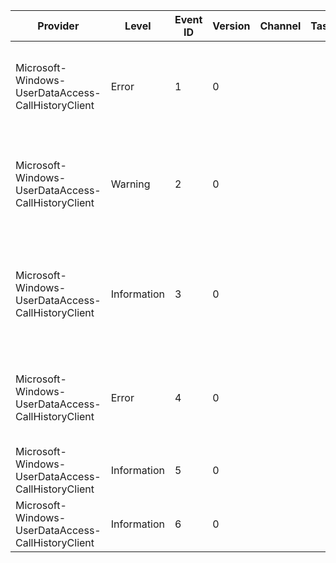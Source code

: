 Provider                                            |  Level        |  Event ID  |  Version  |  Channel  |  Task  |  Opcode  |  Keyword         |  Message
----------------------------------------------------|---------------|------------|-----------|-----------|--------|----------|------------------|-------------------------------------------------------------------------------------
Microsoft-Windows-UserDataAccess-CallHistoryClient  |  Error        |  1         |  0        |           |        |          |  Error           |  Error: {P1_HResult} Location: {P2_String} Line Number: {P3_UInt32}
Microsoft-Windows-UserDataAccess-CallHistoryClient  |  Warning      |  2         |  0        |           |        |          |                  |  Error Propagated: {P1_HResult} Location: {P2_String} Line Number: {P3_UInt32}
Microsoft-Windows-UserDataAccess-CallHistoryClient  |  Information  |  3         |  0        |           |        |          |  Error           |  Object {p:{ObjPtr}, type:{ObjType}, id:{ObjId}} property {PropCode} not yet fetched
Microsoft-Windows-UserDataAccess-CallHistoryClient  |  Error        |  4         |  0        |           |        |          |  Error           |  Async RPC call failed with {RpcCode} (output value {OldCode})
Microsoft-Windows-UserDataAccess-CallHistoryClient  |  Information  |  5         |  0        |           |        |          |  CommsDataModel  |  Start cancelling task. Remote: {P1}
Microsoft-Windows-UserDataAccess-CallHistoryClient  |  Information  |  6         |  0        |           |        |          |  CommsDataModel  |  Task Cancelled. Remote: {P1}